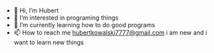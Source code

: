 - 👋 Hi, I’m Hubert
- 👀 I’m interested in programing things
- 🌱 I’m currently learning how to do good programs 
- 📫 How to reach me hubertkowalski7777@gmail.com
i am new and i want to learn new things


